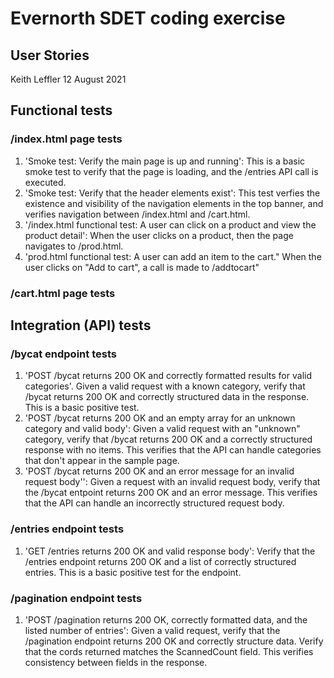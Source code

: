 # Evernorth SDET coding exercise
## User Stories

Keith Leffler
12 August 2021

## Functional tests

### /index.html page tests

1. 'Smoke test: Verify the main page is up and running':  This is a basic smoke test to verify that the page is loading, and the /entries API call is executed.
2. 'Smoke test: Verify that the header elements exist': This test verfies the existence and visibility of the navigation elements in the top banner, and verifies navigation between /index.html and /cart.html.
3. '/index.html functional test: A user can click on a product and  view the product detail': When the user clicks on a product, then the page navigates to /prod.html.
4. 'prod.html functional test: A user can add an item to the cart."  When the user clicks on "Add to cart", a call is made to /addtocart"
### /cart.html page tests

## Integration (API) tests

### /bycat endpoint tests

1. 'POST /bycat returns 200 OK and correctly formatted results for valid categories'.  Given a valid request with a known category, verify that /bycat returns 200 OK and correctly structured data in the response.  This is a basic positive test.
2. 'POST /bycat returns 200 OK and an empty array for an unknown category and valid body':  Given a valid request with an "unknown" category, verify that /bycat returns 200 OK and a correctly structured response with no items.  This verifies that the API can handle categories that don't appear in the sample page.
3. 'POST /bycat returns 200 OK and an error message for an invalid request body'': Given a request with an invalid request body, verify that the /bycat entpoint returns 200 OK and an error message.  This verifies that the API can handle an incorrectly structured request body.

### /entries endpoint tests

1. 'GET /entries returns 200 OK and valid response body': Verify that the /entries endpoint returns 200 OK and a list of correctly structured entries.  This is a basic positive test for the endpoint.

### /pagination endpoint tests

1. 'POST /pagination returns 200 OK, correctly formatted data, and the listed number of entries': Given a valid request, verify that the /pagination endpoint returns 200 OK and correctly structure data.  Verify that the 
cords returned matches the ScannedCount field.  This verifies consistency between fields in the response.




